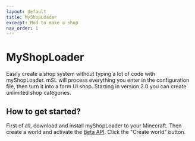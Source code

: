 ```yaml
---
layout: default
title: MyShopLoader
excerpt: Mod to make a shop
nav_order: 1
---
```


# MyShopLoader

Easily create a shop system without typing a lot of code with myShopLoader. mSL will process everything you enter in the configuration file, then turn it into a form UI shop. Starting in version 2.0 you can create unlimited shop categories.

## How to get started?

First of all, download and install myShopLoader to your Minecraft. Then create a world and activate the [Beta API](https://abcdavk.github.io/install.html#6-enable-experimental-features). Click the "Create world" button.

